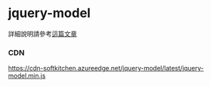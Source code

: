 ﻿# jquery-model

詳細說明請參考[這篇文章](https://dotblogs.com.tw/supershowwei/2019/01/28/141552)

### CDN

https://cdn-softkitchen.azureedge.net/jquery-model/latest/jquery-model.min.js
